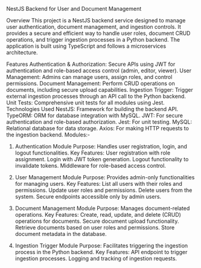 NestJS Backend for User and Document Management

Overview
This project is a NestJS backend service designed to manage user authentication, document management, and ingestion controls. It provides a secure and efficient way to handle user roles, document CRUD operations, and trigger ingestion processes in a Python backend. The application is built using TypeScript and follows a microservices architecture.

Features
Authentication & Authorization: Secure APIs using JWT for authentication and role-based access control (admin, editor, viewer).
User Management: Admins can manage users, assign roles, and control permissions.
Document Management: Perform CRUD operations on documents, including secure upload capabilities.
Ingestion Trigger: Trigger external ingestion processes through an API call to the Python backend.
Unit Tests: Comprehensive unit tests for all modules using Jest.
Technologies Used
NestJS: Framework for building the backend API.
TypeORM: ORM for database integration with MySQL.
JWT: For secure authentication and role-based authorization.
Jest: For unit testing.
MySQL: Relational database for data storage.
Axios: For making HTTP requests to the ingestion backend.
Modules:-

1. Authentication Module
Purpose: Handles user registration, login, and logout functionalities.
Key Features:
User registration with role assignment.
Login with JWT token generation.
Logout functionality to invalidate tokens.
Middleware for role-based access control.

2. User Management Module
Purpose: Provides admin-only functionalities for managing users.
Key Features:
List all users with their roles and permissions.
Update user roles and permissions.
Delete users from the system.
Secure endpoints accessible only by admin users.

3. Document Management Module
Purpose: Manages document-related operations.
Key Features:
Create, read, update, and delete (CRUD) operations for documents.
Secure document upload functionality.
Retrieve documents based on user roles and permissions.
Store document metadata in the database.

4. Ingestion Trigger Module
Purpose: Facilitates triggering the ingestion process in the Python backend.
Key Features:
API endpoint to trigger ingestion processes.
Logging and tracking of ingestion requests.
